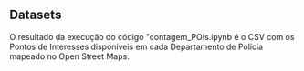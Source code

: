 ## Datasets

O resultado da execução do código "contagem_POIs.ipynb é o CSV com os Pontos de Interesses disponíveis em cada Departamento de Polícia mapeado no Open Street Maps.